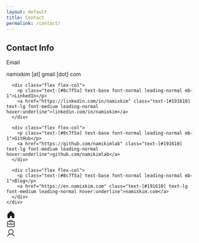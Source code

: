 ```yaml
---
layout: default
title: Contact
permalink: /contact/
---
```


<div class="max-w-2xl mx-auto px-4 sm:px-6 lg:px-8">
  <div class="p-4">
    <div class="flex flex-col gap-8">
      <h2 class="text-[#191610] text-lg font-bold leading-tight tracking-[-0.015em] flex-1 text-left pr-12">Contact Info</h2>
      <div class="flex flex-col">
        <p class="text-[#8c7f5a] text-base font-normal leading-normal mb-1">Email</p>
        <p class="text-[#191610] text-lg font-medium leading-normal">namixkim [at] gmail [dot] com</p>
      </div>

      <div class="flex flex-col">
        <p class="text-[#8c7f5a] text-base font-normal leading-normal mb-1">LinkedIn</p>
        <a href="https://linkedin.com/in/namixkim" class="text-[#191610] text-lg font-medium leading-normal hover:underline">linkedin.com/in/namixkim</a>
      </div>

      <div class="flex flex-col">
        <p class="text-[#8c7f5a] text-base font-normal leading-normal mb-1">GitHub</p>
        <a href="https://github.com/namikimlab" class="text-[#191610] text-lg font-medium leading-normal hover:underline">github.com/namikimlab</a>
      </div>

      <div class="flex flex-col">
        <p class="text-[#8c7f5a] text-base font-normal leading-normal mb-1">Blog</p>
        <a href="https://en.namixkim.com" class="text-[#191610] text-lg font-medium leading-normal hover:underline">namixkim.com</a>
      </div>
    </div>
  </div>

  <div class="h-20"></div>
</div>

<div class="fixed bottom-0 left-0 right-0">
  <div class="flex gap-2 border-t border-[#f1efe9] bg-[#fbfaf9] px-4 pb-3 pt-2">
    <a class="flex flex-1 flex-col items-center justify-end gap-1 text-[#8c7f5a]" href="/">
      <div class="text-[#8c7f5a] flex h-8 items-center justify-center">
        <svg xmlns="http://www.w3.org/2000/svg" width="24px" height="24px" fill="currentColor" viewBox="0 0 256 256">
          <path d="M224,115.55V208a16,16,0,0,1-16,16H168a16,16,0,0,1-16-16V168a8,8,0,0,0-8-8H112a8,8,0,0,0-8,8v40a16,16,0,0,1-16,16H48a16,16,0,0,1-16-16V115.55a16,16,0,0,1,5.17-11.78l80-75.48.11-.11a16,16,0,0,1,21.53,0,1.14,1.14,0,0,0,.11.11l80,75.48A16,16,0,0,1,224,115.55Z"></path>
        </svg>
      </div>
    </a>
    <a class="flex flex-1 flex-col items-center justify-end gap-1 text-[#8c7f5a]" href="/projects">
      <div class="text-[#8c7f5a] flex h-8 items-center justify-center">
        <svg xmlns="http://www.w3.org/2000/svg" width="24px" height="24px" fill="currentColor" viewBox="0 0 256 256">
          <path d="M216,56H176V48a24,24,0,0,0-24-24H104A24,24,0,0,0,80,48v8H40A16,16,0,0,0,24,72V200a16,16,0,0,0,16,16H216a16,16,0,0,0,16-16V72A16,16,0,0,0,216,56ZM96,48a8,8,0,0,1,8-8h48a8,8,0,0,1,8,8v8H96ZM216,72v41.61A184,184,0,0,1,128,136a184.07,184.07,0,0,1-88-22.38V72Zm0,128H40V131.64A200.19,200.19,0,0,0,128,152a200.25,200.25,0,0,0,88-20.37V200ZM104,112a8,8,0,0,1,8-8h32a8,8,0,0,1,0,16H112A8,8,0,0,1,104,112Z"></path>
        </svg>
      </div>
    </a>
    <a class="flex flex-1 flex-col items-center justify-end gap-1 text-[#191610]" href="/about">
      <div class="text-[#191610] flex h-8 items-center justify-center">
        <svg xmlns="http://www.w3.org/2000/svg" width="24px" height="24px" fill="currentColor" viewBox="0 0 256 256">
          <path d="M230.92,212c-15.23-26.33-38.7-45.21-66.09-54.16a72,72,0,1,0-73.66,0C63.78,166.78,40.31,185.66,25.08,212a8,8,0,1,0,13.85,8c18.84-32.56,52.14-52,89.07-52s70.23,19.44,89.07,52a8,8,0,1,0,13.85-8ZM72,96a56,56,0,1,1,56,56A56.06,56.06,0,0,1,72,96Z"></path>
        </svg>
      </div>
    </a>
  </div>
  <div class="h-5 bg-[#fbfaf9]"></div>
</div> 